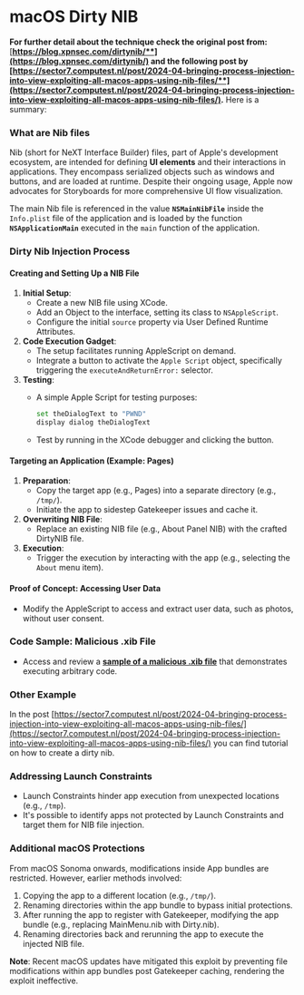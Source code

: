 # macOS Dirty NIB


**For further detail about the technique check the original post from:** [**https://blog.xpnsec.com/dirtynib/**](https://blog.xpnsec.com/dirtynib/) and the following post by [**https://sector7.computest.nl/post/2024-04-bringing-process-injection-into-view-exploiting-all-macos-apps-using-nib-files/**](https://sector7.computest.nl/post/2024-04-bringing-process-injection-into-view-exploiting-all-macos-apps-using-nib-files/)**.** Here is a summary:

### What are Nib files

Nib (short for NeXT Interface Builder) files, part of Apple's development ecosystem, are intended for defining **UI elements** and their interactions in applications. They encompass serialized objects such as windows and buttons, and are loaded at runtime. Despite their ongoing usage, Apple now advocates for Storyboards for more comprehensive UI flow visualization.

The main Nib file is referenced in the value **`NSMainNibFile`** inside the `Info.plist` file of the application and is loaded by the function **`NSApplicationMain`** executed in the `main` function of the application.

### Dirty Nib Injection Process

#### Creating and Setting Up a NIB File

1. **Initial Setup**:
   * Create a new NIB file using XCode.
   * Add an Object to the interface, setting its class to `NSAppleScript`.
   * Configure the initial `source` property via User Defined Runtime Attributes.
2. **Code Execution Gadget**:
   * The setup facilitates running AppleScript on demand.
   * Integrate a button to activate the `Apple Script` object, specifically triggering the `executeAndReturnError:` selector.
3. **Testing**:
   *   A simple Apple Script for testing purposes:

       ```bash
       set theDialogText to "PWND"
       display dialog theDialogText
       ```
   * Test by running in the XCode debugger and clicking the button.

#### Targeting an Application (Example: Pages)

1. **Preparation**:
   * Copy the target app (e.g., Pages) into a separate directory (e.g., `/tmp/`).
   * Initiate the app to sidestep Gatekeeper issues and cache it.
2. **Overwriting NIB File**:
   * Replace an existing NIB file (e.g., About Panel NIB) with the crafted DirtyNIB file.
3. **Execution**:
   * Trigger the execution by interacting with the app (e.g., selecting the `About` menu item).

#### Proof of Concept: Accessing User Data

* Modify the AppleScript to access and extract user data, such as photos, without user consent.

### Code Sample: Malicious .xib File

* Access and review a [**sample of a malicious .xib file**](https://gist.github.com/xpn/16bfbe5a3f64fedfcc1822d0562636b4) that demonstrates executing arbitrary code.

### Other Example

In the post [https://sector7.computest.nl/post/2024-04-bringing-process-injection-into-view-exploiting-all-macos-apps-using-nib-files/](https://sector7.computest.nl/post/2024-04-bringing-process-injection-into-view-exploiting-all-macos-apps-using-nib-files/) you can find tutorial on how to create a dirty nib.&#x20;

### Addressing Launch Constraints

* Launch Constraints hinder app execution from unexpected locations (e.g., `/tmp`).
* It's possible to identify apps not protected by Launch Constraints and target them for NIB file injection.

### Additional macOS Protections

From macOS Sonoma onwards, modifications inside App bundles are restricted. However, earlier methods involved:

1. Copying the app to a different location (e.g., `/tmp/`).
2. Renaming directories within the app bundle to bypass initial protections.
3. After running the app to register with Gatekeeper, modifying the app bundle (e.g., replacing MainMenu.nib with Dirty.nib).
4. Renaming directories back and rerunning the app to execute the injected NIB file.

**Note**: Recent macOS updates have mitigated this exploit by preventing file modifications within app bundles post Gatekeeper caching, rendering the exploit ineffective.

